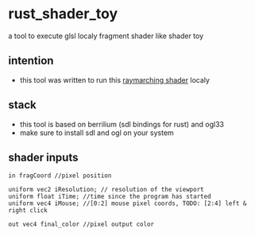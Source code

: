 # rust_shader_toy
a tool to execute glsl localy fragment shader like shader toy

## intention
- this tool was written to run this [raymarching shader](https://www.shadertoy.com/view/tXSGzW) localy

## stack
- this tool is based on berrilium (sdl bindings for rust) and ogl33
- make sure to install sdl and ogl on your system

## shader inputs
```
in fragCoord //pixel position

uniform vec2 iResolution; // resolution of the viewport
uniform float iTime; //time since the program has started
uniform vec4 iMouse; //[0:2] mouse pixel coords, TODO: [2:4] left & right click 

out vec4 final_color //pixel output color
```
